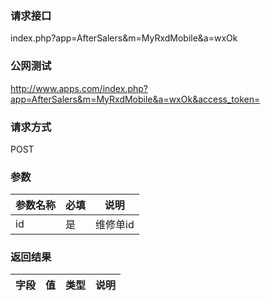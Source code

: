 ### **请求接口**
index.php?app=AfterSalers&m=MyRxdMobile&a=wxOk



### **公网测试**
http://www.apps.com/index.php?app=AfterSalers&m=MyRxdMobile&a=wxOk&access_token=

### **请求方式**
POST


### **参数**
| 参数名称  |必填|     说明      |
|------|-----|------|
| id| 是 |   维修单id|

### **返回结果**
|字段        |值          |类型    |说明        |
| ---------  |--------    |-------- |--------  |
